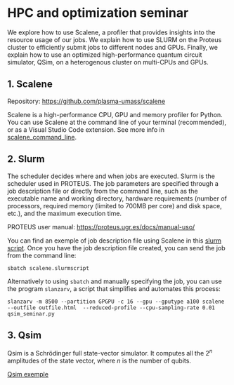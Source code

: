 # HPC and optimization seminar

We explore how to use Scalene, a profiler that provides insights into the resource usage of our jobs. We explain how to use SLURM on the Proteus cluster to efficiently submit jobs to different nodes and GPUs. Finally, we explain how to use an optimized high-performance quantum circuit simulator, QSim, on a heterogenous cluster on multi-CPUs and GPUs.

## 1. Scalene

Repository: https://github.com/plasma-umass/scalene

Scalene is a high-performance CPU, GPU and memory profiler for Python. You can use Scalene at the command line of your terminal (recommended), or as a Visual Studio Code extension. See more info in [scalene_command_line](scalene_command_line.md).


## 2. Slurm

The scheduler decides where and when jobs are executed. Slurm is the scheduler used in PROTEUS. The job parameters are specified through a job description file or directly from the command line, such as the executable name and working directory, hardware requirements (number of processors, required memory (limited to 700MB per core) and disk space, etc.), and the maximum execution time.

PROTEUS user manual: https://proteus.ugr.es/docs/manual-uso/

You can find an exemple of job description file using Scalene in this [slurm script](scalene.slurmscript). Once you have the job description file created, you can send the job from the command line:

```
sbatch scalene.slurmscript
```

Alternatively to using `sbatch` and manually specifying the job, you can use the program `slanzarv`, a script that simplifies and automates this process:

```
slanzarv -m 8500 --partition GPGPU -c 16 --gpu --gputype a100 scalene --outfile outfile.html  --reduced-profile --cpu-sampling-rate 0.01 qsim_seminar.py

```


## 3. Qsim

Qsim is a Schrödinger full state-vector simulator. It computes all the $2^n$ amplitudes of the state vector, where _n_ is the number of qubits.

[Qsim exemple](Qsim_seminar.ipynb)
